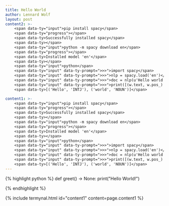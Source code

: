 ```yaml
---
title: Hello World
author: Lennard Wolf
layout: post
content2: >-
    <span data-ty="input">pip install spacy</span>
    <span data-ty="progress"></span>
    <span data-ty>Successfully installed spacy</span>
    <span data-ty></span>
    <span data-ty="input">python -m spacy download en</span>
    <span data-ty="progress"></span>
    <span data-ty>Installed model 'en'</span>
    <span data-ty></span>
    <span data-ty="input">python</span>
    <span data-ty="input" data-ty-prompt=">>>">import spacy</span>
    <span data-ty="input" data-ty-prompt=">>>">nlp = spacy.load('en')</span>
    <span data-ty="input" data-ty-prompt=">>>">doc = nlp(u'Hello world')</span>
    <span data-ty="input" data-ty-prompt=">>>">print([(w.text, w.pos_) for w in doc])</span>
    <span data-ty>[('Hello', 'INTJ'), ('world', 'NOUN')]</span>

content1: >-
    <span data-ty="input">pip install spacy</span>
    <span data-ty="progress"></span>
    <span data-ty>Successfully installed spacy</span>
    <span data-ty></span>
    <span data-ty="input">python -m spacy download en</span>
    <span data-ty="progress"></span>
    <span data-ty>Installed model 'en'</span>
    <span data-ty></span>
    <span data-ty="input">python</span>
    <span data-ty="input" data-ty-prompt=">>>">import spacy</span>
    <span data-ty="input" data-ty-prompt=">>>">nlp = spacy.load('en')</span>
    <span data-ty="input" data-ty-prompt=">>>">doc = nlp(u'Hello world')</span>
    <span data-ty="input" data-ty-prompt=">>>">print([(w.text, w.pos_) for w in doc])</span>
    <span data-ty>[('Hello', 'INTJ'), ('world', 'NOUN')]</span>
---
```


{% highlight python %}
def greet() -> None:
    print("Hello World!")

{% endhighlight %}



{% include termynal.html id="content1" content=page.content1 %}
<!-- {% include termynal.html id="content2" content=page.content2 %} -->

